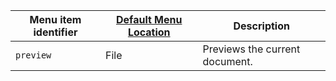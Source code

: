 | Menu item identifier | [Default Menu Location]({{site.baseurl}}/configure/editor-appearance/#examplethetinymcedefaultmenuitems) | Description                    |
|----------------------|----------------------------------------------------------------------------------------------------------|--------------------------------|
| `preview`            | File                                                                                                     | Previews the current document. |